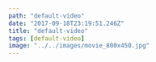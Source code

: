 ```yaml
---
path: "default-video"
date: "2017-09-18T23:19:51.246Z"
title: "default-video"
tags: [default-video]
image: "../../images/movie_800x450.jpg"
---
```

